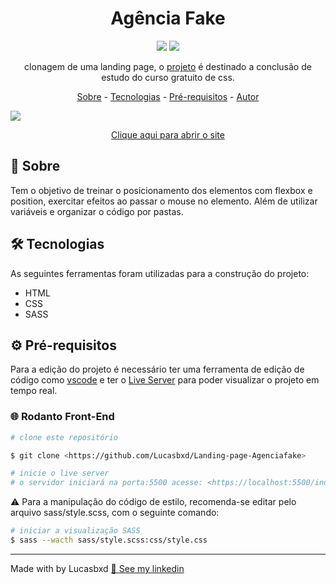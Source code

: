 <h1 align="center" dir="auto">Agência Fake</h1>

<p align="center" dir="auto"> <img src="https://camo.githubusercontent.com/5a90db9c6f4523a0dbd114272b6ca7f0ce263aa01bc2667e6b530fb9c08873dd/687474703a2f2f696d672e736869656c64732e696f2f7374617469632f76313f6c6162656c3d737461747573266d6573736167653d636f6e636c7569646f26636f6c6f723d475245454e267374796c653d666c6174"> <img src="https://img.shields.io/github/watchers/Lucasbxd/Landing-page-Agenciafake.svg"></p>

<p align="center" dir="auto">clonagem de uma landing page, o <a href="https://www.youtube.com/watch?v=6gRtjwD2w88&t">projeto</a> é destinado a conclusão de estudo do curso gratuito de css.</p>

<p align="center">
  <a href="#sobre">Sobre</a> -
  <a href="#tecnologias">Tecnologias</a> -
  <a href="#pre-requisitos">Pré-requisitos</a> -
  <a href="#autor">Autor</a>
</p>

<img src="./github/imagem.gif">

<p align="center" dir="auto"><a taget="blank" href="http://onebitx-lucasbxd.netlify.app/index.html" >Clique aqui para abrir o site</a><p> 

<h2 id="sobre">📍 Sobre</h2>
<p>Tem o objetivo de treinar o posicionamento dos elementos com flexbox e position, exercitar efeitos ao passar o mouse no elemento. Além de utilizar variáveis e organizar o código por pastas.</p>

<h2 id="tecnologias">🛠 Tecnologias</h2>
<p>As seguintes ferramentas foram utilizadas para a construção do projeto:</p>
<ul>
  <li>HTML</li>
  <li>CSS</li>
  <li>SASS</li>
</ul>

<h2 id="pre-requisitos">⚙️ Pré-requisitos</h2>
<p>Para a edição do projeto é necessário ter uma ferramenta de edição de código como <a target="blank" href="https://code.visualstudio.com/">vscode</a> e ter o <a target="blank" href="https://marketplace.visualstudio.com/items?itemName=ritwickdey.LiveServer">Live Server</a> para poder visualizar o projeto em tempo real.</p>

### 🌐 Rodanto Front-End

```bash
# clone este repositório

$ git clone <https://github.com/Lucasbxd/Landing-page-Agenciafake>

# inicie o live server
# o servidor iniciará na porta:5500 acesse: <https://localhost:5500/index.html>
```

<p>⚠️ Para a manipulação do código de estilo, recomenda-se editar pelo arquivo sass/style.scss, com o seguinte comando:</p>

```bash
# iniciar a visualização SASS
$ sass --wacth sass/style.scss:css/style.css
```

---
<p id="autor">Made with by Lucasbxd <a target="blank" href="https://www.linkedin.com/in/lucasbxd/">💛 See my linkedin</a></p>